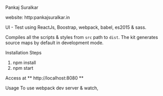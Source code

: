 
Pankaj Suralkar

website: http:pankajsuralkar.in

UI - Test using ReactJs, Boostrap, webpack, babel, es2015 & sass.

Compiles all the scripts & styles from `src` path to `dist`. The kit generates source maps by default in development mode.

Installation Steps

1. npm install
2. npm start

Access at ** http://localhost:8080 **

Usage
To use webpack dev server & watch,




